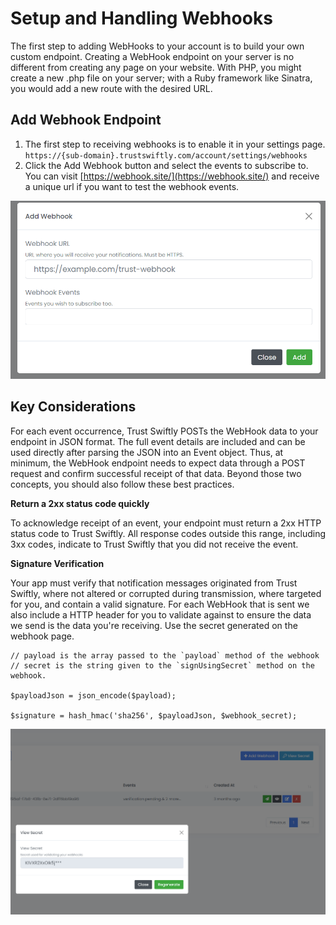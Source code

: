 # Setup and Handling Webhooks

The first step to adding WebHooks to your account is to build your own custom endpoint. Creating a WebHook endpoint on your server is no different from creating any page on your website. With PHP, you might create a new .php file on your server; with a Ruby framework like Sinatra, you would add a new route with the desired URL.

## Add Webhook Endpoint

1. The first step to receiving webhooks is to enable it in your settings page. `https://{sub-domain}.trustswiftly.com/account/settings/webhooks`
2. Click the Add Webhook button and select the events to subscribe to. You can visit [https://webhook.site/](https://webhook.site/) and receive a unique url if you want to test the webhook events.

![](../.gitbook/assets/image%20%284%29.png)

## Key Considerations

For each event occurrence, Trust Swiftly POSTs the WebHook data to your endpoint in JSON format. The full event details are included and can be used directly after parsing the JSON into an Event object. Thus, at minimum, the WebHook endpoint needs to expect data through a POST request and confirm successful receipt of that data. Beyond those two concepts, you should also follow these best practices.

**Return a 2xx status code quickly**

To acknowledge receipt of an event, your endpoint must return a 2xx HTTP status code to Trust Swiftly. All response codes outside this range, including 3xx codes, indicate to Trust Swiftly that you did not receive the event.

**Signature Verification**

Your app must verify that notification messages originated from Trust Swiftly, where not altered or corrupted during transmission, where targeted for you, and contain a valid signature. For each WebHook that is sent we also include a HTTP header for you to validate against to ensure the data we send is the data you're receiving. Use the secret generated on the webhook page.

```text
// payload is the array passed to the `payload` method of the webhook
// secret is the string given to the `signUsingSecret` method on the webhook.

$payloadJson = json_encode($payload); 

$signature = hash_hmac('sha256', $payloadJson, $webhook_secret);
```

![View Webhook Secret](../.gitbook/assets/image%20%2830%29.png)

